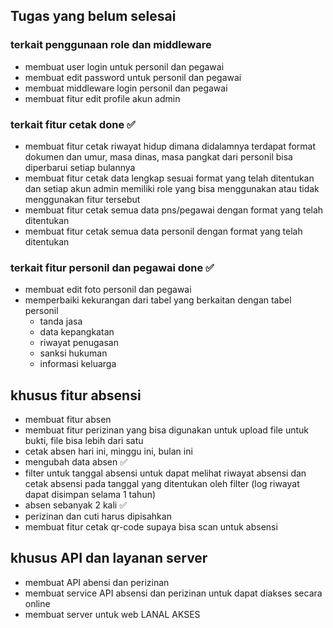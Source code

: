## Tugas yang belum selesai
### terkait penggunaan role dan middleware
- membuat user login untuk personil dan pegawai
- membuat edit password untuk personil dan pegawai
- membuat middleware login personil dan pegawai
- membuat fitur edit profile akun admin
### terkait fitur cetak done  ✅
- membuat fitur cetak riwayat hidup dimana didalamnya terdapat format dokumen dan umur, masa dinas, masa pangkat dari personil bisa diperbarui setiap bulannya
- membuat fitur cetak data lengkap sesuai format yang telah ditentukan dan setiap akun admin memiliki role yang bisa menggunakan atau tidak menggunakan fitur tersebut
- membuat fitur cetak semua data pns/pegawai dengan format yang telah ditentukan
- membuat fitur cetak semua data personil dengan format yang telah ditentukan
### terkait fitur personil dan pegawai done  ✅
- membuat edit foto personil dan pegawai
- memperbaiki kekurangan dari tabel yang berkaitan dengan tabel personil
    - tanda jasa 
    - data kepangkatan
    - riwayat penugasan
    - sanksi hukuman
    - informasi keluarga

## khusus fitur absensi
- membuat fitur absen
- membuat fitur perizinan yang bisa digunakan untuk upload file untuk bukti, file bisa lebih dari satu
- cetak absen hari ini, minggu ini, bulan ini
- mengubah data absen ✅
- filter untuk tanggal absensi untuk dapat melihat riwayat absensi dan cetak absensi pada tanggal yang ditentukan oleh filter (log riwayat dapat disimpan selama 1 tahun) 
- absen sebanyak 2 kali ✅
- perizinan dan cuti harus dipisahkan
- membuat fitur cetak qr-code supaya bisa scan untuk absensi

## khusus API dan layanan server
- membuat API abensi dan perizinan
- membuat service API absensi dan perizinan untuk dapat diakses secara online
- membuat server untuk web LANAL AKSES